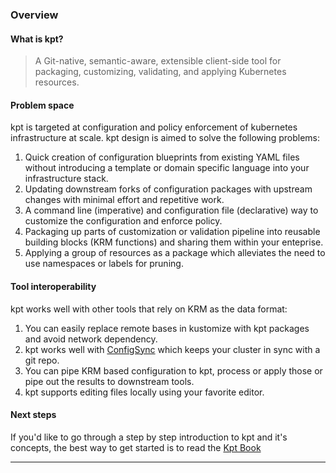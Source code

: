 ### Overview

#### What is kpt?

> A Git-native, semantic-aware, extensible client-side tool for 
> packaging, customizing, validating, and applying Kubernetes resources.

#### Problem space

kpt is targeted at configuration and policy enforcement of kubernetes 
infrastructure at scale.  kpt design is aimed to solve the 
following problems:

1. Quick creation of configuration blueprints from existing YAML files 
without introducing a template or domain specific language into your infrastructure stack.
1. Updating downstream forks of configuration packages with upstream 
changes with minimal effort and repetitive work.
1. A command line (imperative) and configuration file (declarative) way to 
customize the configuration and enforce policy.
1. Packaging up parts of customization or validation pipeline into 
reusable building blocks (KRM functions) and sharing them within your 
enteprise.
1. Applying a group of resources as a package which alleviates 
the need to use namespaces or labels for pruning.

#### Tool interoperability

kpt works well with other tools that rely on KRM as the data format:

1. You can easily replace remote bases in kustomize with kpt packages and 
avoid network dependency.
1. kpt works well with [ConfigSync] which keeps your cluster in sync with 
a git repo.
1. You can pipe KRM based configuration to kpt, process or apply those or 
pipe out the results to downstream tools.
1. kpt supports editing files locally using your favorite editor.

#### Next steps

If you'd like to go through a step by step introduction to kpt and it's 
concepts, the best way to get started is to read the [Kpt Book]


----
[ConfigSync]: https://cloud.google.com/kubernetes-engine/docs/add-on/config-sync/overview
[Kpt Book]: /book/